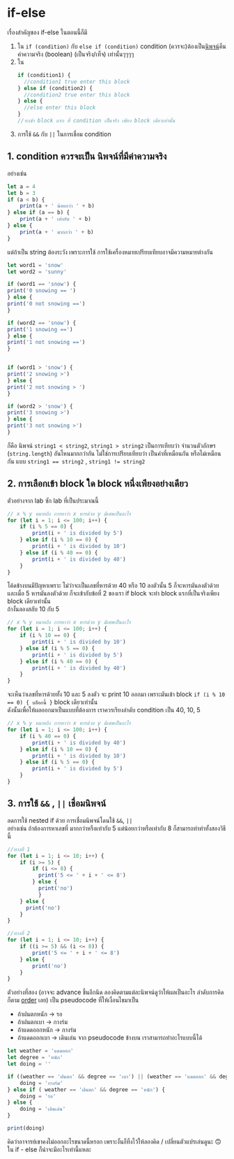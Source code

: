 # if-else 
เรื่องสำคัญของ if-else ในตอนนี้ก็มี 
1. ใน `if (condition)` กับ `else if (condition)` condition (ควรจะ)ต้องเป็น[นิพจน์](https://github.com/swu60576/cp121-notebook/blob/master/1-data.md#%E0%B8%97%E0%B8%B3%E0%B9%84%E0%B8%A1%E0%B9%80%E0%B8%A3%E0%B8%B2%E0%B8%96%E0%B8%B6%E0%B8%87%E0%B8%95%E0%B9%89%E0%B8%AD%E0%B8%87%E0%B8%84%E0%B8%B3%E0%B8%99%E0%B8%B6%E0%B8%87%E0%B9%80%E0%B8%A3%E0%B8%B7%E0%B9%88%E0%B8%AD%E0%B8%87-datatype-%E0%B8%94%E0%B9%89%E0%B8%A7%E0%B8%A2-)คืนค่าความจริง (boolean) (เป็นจริง/เท็จ) เท่านั้นๆๆๆๆ 
2. ใน  
    ```javascript
    if (condition1) {
      //condition1 true enter this block
    } else if (condition2) {
      //condition2 true enter this block
    } else {
      //else enter this block
    }
    //จะเข้า block แรก ที่ condition เป็นจริง เพียง block เดียวเท่านั้น
    ```
3. การใช้ `&&` กับ `||` ในการเชื่อม condition 

## 1. condition ควรจะเป็น นิพจน์ที่มีค่าความจริง
อย่างเช่น 
```javascript
let a = 4
let b = 3
if (a < b) {
    print(a + ' น้อยกว่า ' + b)
} else if (a == b) {
    print(a + ' เท่ากับ ' + b)
} else {
    print(a + ' มากกว่า ' + b)
}
```
แต่ถ้าเป็น string ต้องระวัง เพราะการใช้ การใช้เครื่องหมายเปรียบเทียบอาจมีความหมายต่างกัน 
```javascript
let word1 = 'snow'
let word2 = 'sunny'

if (word1 == 'snow') {
print('0 snowing == ')
} else {
print('0 not snowing ==')
}

if (word2 == 'snow') {
print('1 snowing ==')
} else {
print('1 not snowing ==')
}


if (word1 > 'snow') {
print('2 snowing >')
} else {
print('2 not snowing > ')
}

if (word2 > 'snow') {
print('3 snowing >')
} else {
print('3 not snowing >')
}
```
ก็คือ นิพจน์ `string1 < string2`, `string1 > string2` เป็นการเทียบว่า จำนวนตัวอักษร (`string.length`) อันไหนมากกว่ากัน ไม่ใช่การเปรียบเทียบว่า เป็นคำที่เหมือนกัน หรือไม่เหมือนกัน แบบ `string1 == string2` , `string1 != string2`

## 2. การเลือกเข้า block ใด block หนึ่งเพียงอย่างเดียว
ตัวอย่างจาก lab ซัก lab ที่เป็นประมาณนี้
```javascript
// x % y หมายถึง การหาว่า x หารด้วย y มีเศษเป็นอะไร
for (let i = 1; i <= 100; i++) {
    if (i % 5 == 0) {
        print(i + ' is divided by 5')
    } else if (i % 10 == 0) {
        print(i + ' is divided by 10')
    } else if (i % 40 == 0) {
        print(i + ' is divided by 40')
    }
}
```
โค้ดข้างบนมีปัญหาเพราะ ไม่ว่าจะเป็นเลขที่หารด้วย 40 หรือ 10 ลงตัวนั้น 5 ก็จะหารมันลงตัวด้วย <br > 
และเมื่อ 5 หารมันลงตัวด้วย ก็จะเข้ากับข้อที่ 2 ของเรา if block จะทำ block แรกที่เป็นจริงเพียง block เดียวเท่านั้น <br >
ถ้างั้นลองสลับ 10 กับ 5
```javascript
// x % y หมายถึง การหาว่า x หารด้วย y มีเศษเป็นอะไร
for (let i = 1; i <= 100; i++) {
    if (i % 10 == 0) {
        print(i + ' is divided by 10')
    } else if (i % 5 == 0) {
        print(i + ' is divided by 5')
    } else if (i % 40 == 0) {
        print(i + ' is divided by 40')
    }
}
```
จะเห็นว่าเลขที่หารด้วยทั้ง 10 และ 5 ลงตัว จะ print 10 ออกมา เพราะมันเข้า block `if (i % 10 == 0) { บล็อกนี้ }` block เดียวเท่านั้น <br > 
ดังนั้นเพื่อให้ผลออกมาเป็นแบบที่ต้องการ เราควรเรียงลำดับ condition เป็น 40, 10, 5 
```javascript
// x % y หมายถึง การหาว่า x หารด้วย y มีเศษเป็นอะไร
for (let i = 1; i <= 100; i++) {
    if (i % 40 == 0) {
        print(i + ' is divided by 40')
    } else if (i % 10 == 0) {
        print(i + ' is divided by 10')
    } else if (i % 5 == 0) {
        print(i + ' is divided by 5')
    }
}
```
## 3. การใช้ `&&` , `||` เชื่อมนิพจน์
ลดการใช้ nested if ด้วย การเชื่อมนิพจน์โดนใช้ `&&`, `||`  <br >
อย่างเช่น ถ้าต้องการหาเลขที่ มากกว่าหรือเท่ากับ 5 แต่น้อยกว่าหรือเท่ากับ 8 ก็สามารถทำทำทั้งสองวิธีนี้
```javascript
//ทางที่ 1
for (let i = 1; i <= 10; i++) {
    if (i >= 5) {
        if (i <= 8) {
          print('5 <= ' + i + ' <= 8')
        } else {
          print('no')
          }
    } else {
      print('no')
    }
}

//ทางที่ 2
for (let i = 1; i <= 10; i++) {
    if ((i >= 5) && (i <= 8)) {
        print('5 <= ' + i + ' <= 8')
    } else {
        print('no')
    }
}
```
ตัวอย่างที่สอง (อาจจะ advance ขึ้นอีกนิด ลองคิดตามแต่ละนิพจน์ดูว่าให้ผลเป็นอะไร ลำดับการคิดก็ตาม [order](https://docs.microsoft.com/en-us/cpp/c-language/precedence-and-order-of-evaluation?view=vs-2019) เลย) เป็น pseudocode ที่ให้เงื่อนไขมาเป็น <br />
* ถ้าฝนตกหนัก -> รอ
* ถ้าฝนตกเบา -> กางร่ม
* ถ้าแดดออกหนัก -> กางร่ม
* ถ้าแดดออกเบา -> เดินเล่น
จาก pseudocode ข้างบน เราสามารถทำอะไรแบบนี้ได้
```javascript
let weather = 'แดดออก'
let degree = 'หนัก'
let doing = ''

if ((weather == 'ฝนตก' && degree == 'เบา') || (weather == 'แดดออก' && degree == 'หนัก')) {
    doing = 'กางร่ม'
} else if ( weather == 'ฝนตก' && degree == 'หนัก') {
    doing = 'รอ' 
} else {
    doing = 'เดินเล่น'
}

print(doing)

```
คิดว่าอาจารย์เขาคงไม่ออกอะไรขนาดนี้หรอก เพราะงั้นก็ทิ้งไว้ให้ลองคิด / เปลี่ยนตัวแปรเล่นดูนะ 🙃
ใน if - else ก็น่าจะมีอะไรเท่านี้แหละ 
